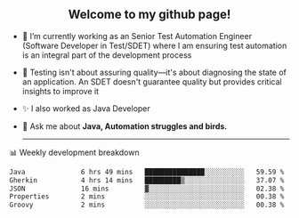 <h2 align="center">Welcome to my github page!</h2>

- 🔭 I’m currently working as an Senior Test Automation Engineer (Software Developer in Test/SDET) where I am ensuring test automation is an integral part of the development process
- 🎩 Testing isn't about assuring quality—it's about diagnosing the state of an application. An SDET doesn't guarantee quality but provides critical insights to improve it
- ✨ I also worked as Java Developer
- 💬 Ask me about **Java, Automation struggles and birds.**
  
  -------
  
📊 Weekly development breakdown

<!--START_SECTION:waka-->

```txt
Java              6 hrs 49 mins   ███████████████░░░░░░░░░░   59.59 %
Gherkin           4 hrs 14 mins   █████████▒░░░░░░░░░░░░░░░   37.07 %
JSON              16 mins         ▓░░░░░░░░░░░░░░░░░░░░░░░░   02.38 %
Properties        2 mins          ░░░░░░░░░░░░░░░░░░░░░░░░░   00.38 %
Groovy            2 mins          ░░░░░░░░░░░░░░░░░░░░░░░░░   00.38 %
```

<!--END_SECTION:waka-->
